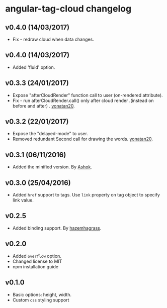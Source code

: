 # angular-tag-cloud changelog

## v0.4.0 (14/03/2017)
- Fix - redraw cloud when data changes.

## v0.4.0 (14/03/2017)
- Added 'fluid' option.

## v0.3.3 (24/01/2017)
- Expose "afterCloudRender" function call to user (on-rendered attribute).
- Fix - run afterCloudRender.call() only after cloud render .(instead on before and after) . [yonatan20](https://github.com/yonatan20).

## v0.3.2 (22/01/2017)
- Expose the "delayed-mode" to user.
- Removed redundant Second call for drawing the words. [yonatan20](https://github.com/yonatan20).

## v0.3.1 (06/11/2016)
- Added the minified version. By [Ashok](https://github.com/ashokyadav006).

## v0.3.0 (25/04/2016)
- Added `href` support to tags. Use `link` property on tag object to specify link value.

## v0.2.5
- Added binding support. By [hazemhagrass](https://github.com/hazemhagrass).

## v0.2.0
- Added `overflow` option.
- Changed license to MIT
- npm installation guide

## v0.1.0
- Basic options: height, width.
- Custom `css` styling support
